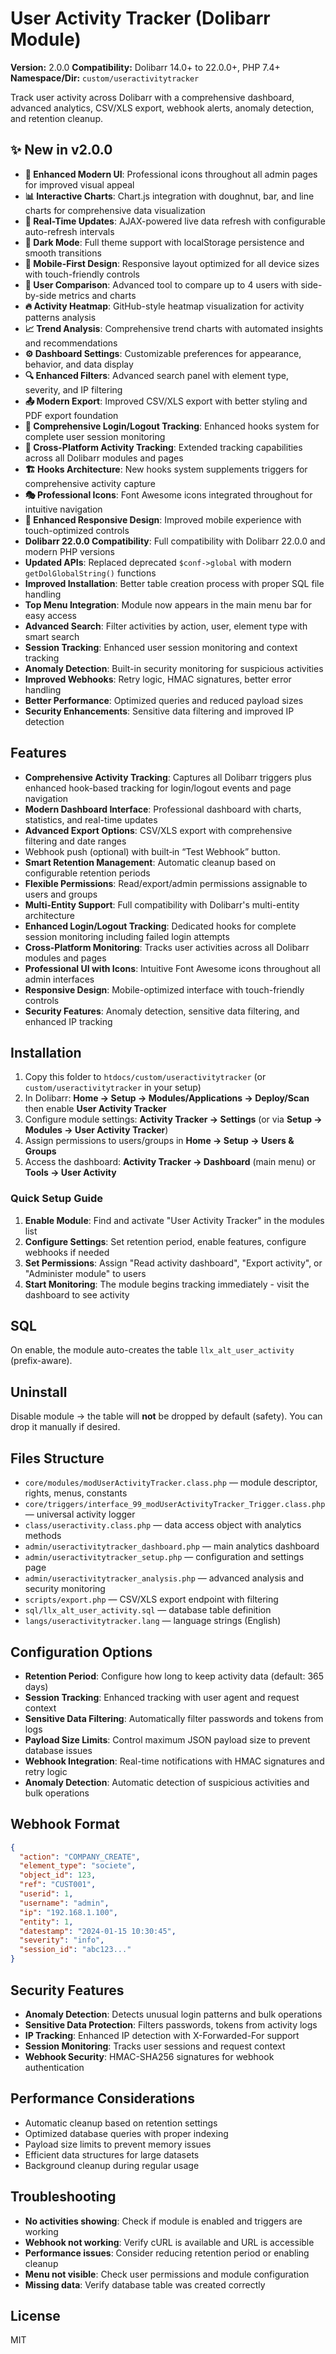 # User Activity Tracker (Dolibarr Module)

**Version:** 2.0.0
**Compatibility:** Dolibarr 14.0+ to 22.0.0+, PHP 7.4+
**Namespace/Dir:** `custom/useractivitytracker`

Track user activity across Dolibarr with a comprehensive dashboard, advanced analytics, CSV/XLS export, webhook alerts, anomaly detection, and retention cleanup.

## ✨ New in v2.0.0
- **🎨 Enhanced Modern UI**: Professional icons throughout all admin pages for improved visual appeal
- **📊 Interactive Charts**: Chart.js integration with doughnut, bar, and line charts for comprehensive data visualization
- **🔄 Real-Time Updates**: AJAX-powered live data refresh with configurable auto-refresh intervals
- **🌙 Dark Mode**: Full theme support with localStorage persistence and smooth transitions
- **📱 Mobile-First Design**: Responsive layout optimized for all device sizes with touch-friendly controls
- **👥 User Comparison**: Advanced tool to compare up to 4 users with side-by-side metrics and charts
- **🔥 Activity Heatmap**: GitHub-style heatmap visualization for activity patterns analysis
- **📈 Trend Analysis**: Comprehensive trend charts with automated insights and recommendations
- **⚙️ Dashboard Settings**: Customizable preferences for appearance, behavior, and data display
- **🔍 Enhanced Filters**: Advanced search panel with element type, severity, and IP filtering
- **📤 Modern Export**: Improved CSV/XLS export with better styling and PDF export foundation
- **🔐 Comprehensive Login/Logout Tracking**: Enhanced hooks system for complete user session monitoring
- **🎯 Cross-Platform Activity Tracking**: Extended tracking capabilities across all Dolibarr modules and pages
- **🏗️ Hooks Architecture**: New hooks system supplements triggers for comprehensive activity capture
- **🎭 Professional Icons**: Font Awesome icons integrated throughout for intuitive navigation
- **📱 Enhanced Responsive Design**: Improved mobile experience with touch-optimized controls
- **Dolibarr 22.0.0 Compatibility**: Full compatibility with Dolibarr 22.0.0 and modern PHP versions
- **Updated APIs**: Replaced deprecated `$conf->global` with modern `getDolGlobalString()` functions
- **Improved Installation**: Better table creation process with proper SQL file handling
- **Top Menu Integration**: Module now appears in the main menu bar for easy access
- **Advanced Search**: Filter activities by action, user, element type with smart search
- **Session Tracking**: Enhanced user session monitoring and context tracking
- **Anomaly Detection**: Built-in security monitoring for suspicious activities
- **Improved Webhooks**: Retry logic, HMAC signatures, better error handling
- **Better Performance**: Optimized queries and reduced payload sizes
- **Security Enhancements**: Sensitive data filtering and improved IP detection

## Features
- **Comprehensive Activity Tracking**: Captures all Dolibarr triggers plus enhanced hook-based tracking for login/logout events and page navigation
- **Modern Dashboard Interface**: Professional dashboard with charts, statistics, and real-time updates
- **Advanced Export Options**: CSV/XLS export with comprehensive filtering and date ranges
- Webhook push (optional) with built‑in “Test Webhook” button.
- **Smart Retention Management**: Automatic cleanup based on configurable retention periods
- **Flexible Permissions**: Read/export/admin permissions assignable to users and groups
- **Multi-Entity Support**: Full compatibility with Dolibarr's multi-entity architecture
- **Enhanced Login/Logout Tracking**: Dedicated hooks for complete session monitoring including failed login attempts
- **Cross-Platform Monitoring**: Tracks user activities across all Dolibarr modules and pages
- **Professional UI with Icons**: Intuitive Font Awesome icons throughout all admin interfaces
- **Responsive Design**: Mobile-optimized interface with touch-friendly controls
- **Security Features**: Anomaly detection, sensitive data filtering, and enhanced IP tracking

## Installation
1. Copy this folder to `htdocs/custom/useractivitytracker` (or `custom/useractivitytracker` in your setup)
2. In Dolibarr: **Home → Setup → Modules/Applications → Deploy/Scan** then enable **User Activity Tracker**
3. Configure module settings: **Activity Tracker → Settings** (or via **Setup → Modules → User Activity Tracker**)
4. Assign permissions to users/groups in **Home → Setup → Users & Groups**
5. Access the dashboard: **Activity Tracker → Dashboard** (main menu) or **Tools → User Activity**

### Quick Setup Guide
1. **Enable Module**: Find and activate "User Activity Tracker" in the modules list
2. **Configure Settings**: Set retention period, enable features, configure webhooks if needed
3. **Set Permissions**: Assign "Read activity dashboard", "Export activity", or "Administer module" to users
4. **Start Monitoring**: The module begins tracking immediately - visit the dashboard to see activity

## SQL
On enable, the module auto-creates the table `llx_alt_user_activity` (prefix-aware).

## Uninstall
Disable module → the table will **not** be dropped by default (safety). You can drop it manually if desired.

## Files Structure
- `core/modules/modUserActivityTracker.class.php` — module descriptor, rights, menus, constants
- `core/triggers/interface_99_modUserActivityTracker_Trigger.class.php` — universal activity logger
- `class/useractivity.class.php` — data access object with analytics methods
- `admin/useractivitytracker_dashboard.php` — main analytics dashboard
- `admin/useractivitytracker_setup.php` — configuration and settings page
- `admin/useractivitytracker_analysis.php` — advanced analysis and security monitoring
- `scripts/export.php` — CSV/XLS export endpoint with filtering
- `sql/llx_alt_user_activity.sql` — database table definition
- `langs/useractivitytracker.lang` — language strings (English)

## Configuration Options
- **Retention Period**: Configure how long to keep activity data (default: 365 days)
- **Session Tracking**: Enhanced tracking with user agent and request context
- **Sensitive Data Filtering**: Automatically filter passwords and tokens from logs
- **Payload Size Limits**: Control maximum JSON payload size to prevent database issues
- **Webhook Integration**: Real-time notifications with HMAC signatures and retry logic
- **Anomaly Detection**: Automatic detection of suspicious activities and bulk operations

## Webhook Format
```json
{
  "action": "COMPANY_CREATE",
  "element_type": "societe", 
  "object_id": 123,
  "ref": "CUST001",
  "userid": 1,
  "username": "admin",
  "ip": "192.168.1.100",
  "entity": 1,
  "datestamp": "2024-01-15 10:30:45",
  "severity": "info",
  "session_id": "abc123..."
}
```

## Security Features
- **Anomaly Detection**: Detects unusual login patterns and bulk operations
- **Sensitive Data Protection**: Filters passwords, tokens from activity logs
- **IP Tracking**: Enhanced IP detection with X-Forwarded-For support
- **Session Monitoring**: Tracks user sessions and request context
- **Webhook Security**: HMAC-SHA256 signatures for webhook authentication

## Performance Considerations
- Automatic cleanup based on retention settings
- Optimized database queries with proper indexing
- Payload size limits to prevent memory issues
- Efficient data structures for large datasets
- Background cleanup during regular usage

## Troubleshooting
- **No activities showing**: Check if module is enabled and triggers are working
- **Webhook not working**: Verify cURL is available and URL is accessible
- **Performance issues**: Consider reducing retention period or enabling cleanup
- **Menu not visible**: Check user permissions and module configuration
- **Missing data**: Verify database table was created correctly

## License
MIT
